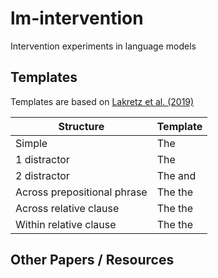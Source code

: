 # lm-intervention
Intervention experiments in language models

## Templates

Templates are based on [Lakretz et al. (2019)](https://github.com/FAIRNS/Number_and_syntax_units_in_LSTM_LMs) 

| Structure | Template |
| --- | --- |
| Simple | The <noun> <verb> |
| 1 distractor | The <noun> <adv1> <verb> |
| 2 distractor | The <noun> <adv1> and <adv2> <verb> | 
| Across prepositional phrase | The <noun> <prep> the <prepnoun> <verb> |
| Across relative clause | The <noun> the <noun2> <verb2> <verb> | 
| Within relative clause | The <noun2> the <noun> <verb> |




## Other Papers / Resources
